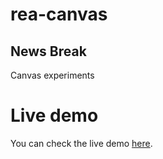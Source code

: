 rea-canvas
========
## News Break
Canvas experiments

Live demo
=========
You can check the live demo [here](http://http://agrunberg.alwaysdata.net/).
